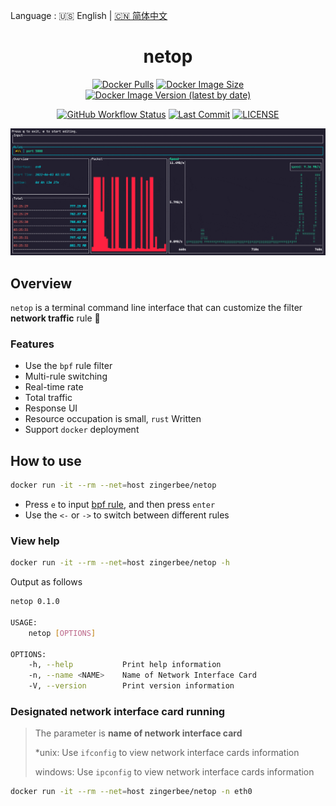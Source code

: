 Language : 🇺🇸 English | [🇨🇳 简体中文](./README.zh-CN.md)

<h1 align="center">netop</h1>
<div align="center">

[![Docker Pulls](https://img.shields.io/docker/pulls/zingerbee/netop?style=flat)](https://hub.docker.com/r/zingerbee/netop)
[![Docker Image Size](https://img.shields.io/docker/image-size/zingerbee/netop)](https://hub.docker.com/r/zingerbee/netop/tags)
[![Docker Image Version (latest by date)](https://img.shields.io/docker/v/zingerbee/netop)](https://hub.docker.com/r/zingerbee/netop/tags)

</div>

<div align="center">

[![GitHub Workflow Status](https://img.shields.io/github/workflow/status/ZingerLittleBee/netop/Docker%20Images%20CI)](https://github.com/ZingerLittleBee/netop/actions)
[![Last Commit](https://img.shields.io/github/last-commit/ZingerLittleBee/netop)](https://github.com/ZingerLittleBee/netop/commits/main)
[![LICENSE](https://img.shields.io/crates/l/port-selector)](./LICENSE)

</div>

<div align="center">
<img src="./snapshot/dashboard.gif">
</div>

## Overview
`netop` is a terminal command line interface that can customize the filter **network traffic** rule 🎯

### Features
- Use the `bpf` rule filter
- Multi-rule switching
- Real-time rate
- Total traffic
- Response UI
- Resource occupation is small, `rust` Written
- Support `docker` deployment


## How to use
```bash
docker run -it --rm --net=host zingerbee/netop
```

- Press `e` to input [bpf rule](https://biot.com/capstats/bpf.html), and then press `enter`
- Use the `<-` or `->` to switch between different rules

### View help
```bash
docker run -it --rm --net=host zingerbee/netop -h
```
Output as follows
```bash
netop 0.1.0

USAGE:
    netop [OPTIONS]

OPTIONS:
    -h, --help           Print help information
    -n, --name <NAME>    Name of Network Interface Card
    -V, --version        Print version information
```

### Designated network interface card running
> The parameter is **name of network interface card**
>
> *unix: Use `ifconfig` to view network interface cards information
>
> windows: Use `ipconfig` to view network interface cards information
```bash
docker run -it --rm --net=host zingerbee/netop -n eth0
```